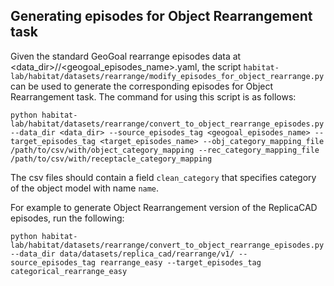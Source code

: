 ## Generating episodes for Object Rearrangement task

Given the standard GeoGoal rearrange episodes data at <data_dir>/<split>/<geogoal_episodes_name>.yaml, the script `habitat-lab/habitat/datasets/rearrange/modify_episodes_for_object_rearrange.py` can be used to generate the corresponding episodes for Object Rearrangement task. The command for using this script is as follows:

```
python habitat-lab/habitat/datasets/rearrange/convert_to_object_rearrange_episodes.py --data_dir <data_dir> --source_episodes_tag <geogoal_episodes_name> --target_episodes_tag <target_episodes_name> --obj_category_mapping_file /path/to/csv/with/object_category_mapping --rec_category_mapping_file /path/to/csv/with/receptacle_category_mapping
```

The csv files should contain a field `clean_category` that specifies category of the object model with name `name`.

For example to generate Object Rearrangement version of the ReplicaCAD episodes, run the following:

```
python habitat-lab/habitat/datasets/rearrange/convert_to_object_rearrange_episodes.py --data_dir data/datasets/replica_cad/rearrange/v1/ --source_episodes_tag rearrange_easy --target_episodes_tag categorical_rearrange_easy
```
